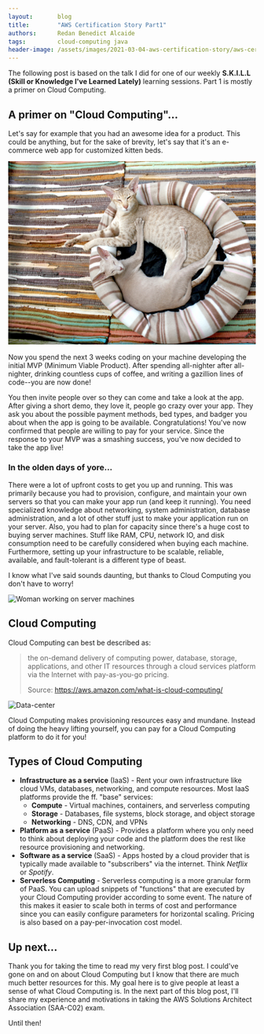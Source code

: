 ```yaml
---
layout:       blog
title:        "AWS Certification Story Part1"
authors:      Redan Benedict Alcaide
tags:         cloud-computing java
header-image: /assets/images/2021-03-04-aws-certification-story/aws-certification-story.png
---
```

The following post is based on the talk I did for one of our weekly **S.K.I.L.L (Skill or Knowledge I've Learned Lately)** learning sessions. Part 1 is mostly a primer on Cloud Computing.

## A primer on "Cloud Computing"...

Let's say for example that you had an awesome idea for a product. This could be anything, but for the sake of brevity, let's say that it's an e-commerce web app for customized kitten beds.

![Two cat in a cat bed](/assets/images/2021-03-04-aws-certification-story/pexels-pixabay-64284.jpg "Two cats in a cat bed") 

Now you spend the next 3 weeks coding on your machine developing the initial MVP (Minimum Viable Product). After spending all-nighter after all-nighter, drinking countless cups of coffee, and writing a gazillion lines of code--you are now done!

You then invite people over so they can come and take a look at the app. After giving a short demo, they love it, people go crazy over your app. They ask you about the possible payment methods, bed types, and badger you about when the app is going to be available. Congratulations! You've now confirmed that people are willing to pay for your service. Since the response to your MVP was a smashing success, you've now decided to take the app live!

### In the olden days of yore...

There were a lot of upfront costs to get you up and running. This was primarily because you had to provision, configure, and maintain your own servers so that you can make your app run (and keep it running). You need specialized knowledge about networking, system administration, database administration, and a lot of other stuff just to make your application run on your server. Also, you had to plan for capacity since there's a huge cost to buying server machines. Stuff like RAM, CPU, network IO, and disk consumption need to be carefully considered when buying each machine. Furthermore, setting up your infrastructure to be scalable, reliable, available, and fault-tolerant is a different type of beast.

I know what I've said sounds daunting, but thanks to Cloud Computing you don't have to worry!

![Woman working on server machines](/assets/images/2021-03-04-aws-certification-story/pexels-christina-morillo-1181354.jpg "Woman working on server machines") 

## Cloud Computing

Cloud Computing can best be described as:

> the on-demand delivery of computing power, database, storage, applications, and other IT resources through a cloud services platform via the Internet with pay-as-you-go pricing.  
>
> Source: https://aws.amazon.com/what-is-cloud-computing/

![Data-center](/assets/images/2021-03-04-aws-certification-story/pexels-brett-sayles-4508751.jpg "Data-center")

Cloud Computing makes provisioning resources easy and mundane. Instead of doing the heavy lifting yourself, you can pay for a Cloud Computing platform to do it for you! 

## Types of Cloud Computing

- **Infrastructure as a service** (IaaS) - Rent your own infrastructure like cloud VMs, databases, networking, and compute resources. Most IaaS platforms provide the ff. "base" services:
    - **Compute** - Virtual machines, containers, and serverless computing
    - **Storage** - Databases, file systems, block storage, and object storage
    - **Networking** - DNS, CDN, and VPNs
- **Platform as a service** (PaaS) - Provides a platform where you only need to think about deploying your code and the platform does the rest like resource provisioning and networking.
- **Software as a service** (SaaS) - Apps hosted by a cloud provider that is typically made available to "subscribers" via the internet. Think *Netflix* or *Spotify*.
- **Serverless Computing** - Serverless computing is a more granular form of PaaS. You can upload snippets of "functions" that are executed by your Cloud Computing provider according to some event. The nature of this makes it easier to scale both in terms of cost and performance since you can easily configure parameters for horizontal scaling. Pricing is also based on a pay-per-invocation cost model. 

## Up next...

Thank you for taking the time to read my very first blog post. I could've gone on and on about Cloud Computing but I know that there are much much better resources for this. My goal here is to give people at least a sense of what Cloud Computing is. In the next part of this blog post, I'll share my experience and motivations in taking the AWS Solutions Architect Association (SAA-C02) exam.

Until then!

